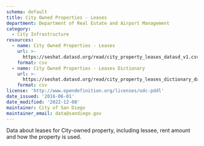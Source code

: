 ```yaml
---
schema: default
title: City Owned Properties - Leases
department: Department of Real Estate and Airport Management
category:
  - City Infrastructure
resources:
  - name: City Owned Properties - Leases
    url: >-
      https://seshat.datasd.org/read/city_property_leases_datasd_v1.csv
    format: csv
  - name: City Owned Properties - Leases Dictionary
    url: >-
      https://seshat.datasd.org/read/city_property_leases_dictionary_datasd.csv
    format: csv
license: 'http://www.opendefinition.org/licenses/odc-pddl'
date_issued: '2016-06-01'
date_modified: '2022-12-08'
maintainer: City of San Diego
maintainer_email: data@sandiego.gov
---
```

Data about leases for City-owned property, including lessee,
rent amount and how the property is used.
